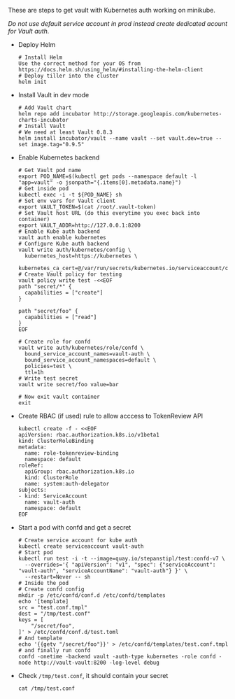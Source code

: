 These are steps to get vault with Kubernetes auth working on minikube.

*Do not use default service account in prod instead create dedicated acount for Vault auth.*

- Deploy Helm
  ```
  # Install Helm
  Use the correct method for your OS from https://docs.helm.sh/using_helm/#installing-the-helm-client
  # Deploy tiller into the cluster
  helm init

- Install Vault in dev mode
  ```
  # Add Vault chart
  helm repo add incubator http://storage.googleapis.com/kubernetes-charts-incubator
  # Install Vault
  # We need at least Vault 0.8.3
  helm install incubator/vault --name vault --set vault.dev=true --set image.tag="0.9.5"
  ```

- Enable Kubernetes backend
  ```
  # Get Vault pod name
  export POD_NAME=$(kubectl get pods --namespace default -l "app=vault" -o jsonpath="{.items[0].metadata.name}")
  # Get inside pod
  kubectl exec -i -t ${POD_NAME} sh
  # Set env vars for Vault client
  export VAULT_TOKEN=$(cat /root/.vault-token)
  # Set Vault host URL (do this everytime you exec back into container)
  export VAULT_ADDR=http://127.0.0.1:8200
  # Enable Kube auth backend
  vault auth enable kubernetes
  # Configure Kube auth backend
  vault write auth/kubernetes/config \
    kubernetes_host=https://kubernetes \
    kubernetes_ca_cert=@/var/run/secrets/kubernetes.io/serviceaccount/ca.crt
  # Create Vault policy for testing
  vault policy write test -<<EOF
  path "secret/*" {
    capabilities = ["create"]
  }

  path "secret/foo" {
    capabilities = ["read"]
  }
  EOF

  # Create role for confd
  vault write auth/kubernetes/role/confd \
    bound_service_account_names=vault-auth \
    bound_service_account_namespaces=default \
    policies=test \
    ttl=1h
  # Write test secret
  vault write secret/foo value=bar

  # Now exit vault container
  exit
  ```
  
- Create RBAC (if used) rule to allow acccess to TokenReview API
  ```
  kubectl create -f - <<EOF
  apiVersion: rbac.authorization.k8s.io/v1beta1
  kind: ClusterRoleBinding
  metadata:
    name: role-tokenreview-binding
    namespace: default
  roleRef:
    apiGroup: rbac.authorization.k8s.io
    kind: ClusterRole
    name: system:auth-delegator
  subjects:
  - kind: ServiceAccount
    name: vault-auth
    namespace: default
  EOF
  ```

- Start a pod with confd and get a secret
  ```
  # Create service account for kube auth
  kubectl create serviceaccount vault-auth
  # Start pod
  kubectl run test -i -t --image=quay.io/stepanstipl/test:confd-v7 \
    --overrides='{ "apiVersion": "v1", "spec": {"serviceAccount": "vault-auth", "serviceAccountName": "vault-auth"} }' \
    --restart=Never -- sh
  # Inside the pod
  # Create confd config
  mkdir -p /etc/confd/conf.d /etc/confd/templates
  echo '[template]
  src = "test.conf.tmpl"
  dest = "/tmp/test.conf"
  keys = [
      "/secret/foo",
  ]' > /etc/confd/conf.d/test.toml
  # And template
  echo '{{getv "/secret/foo"}}' > /etc/confd/templates/test.conf.tmpl
  # and finally run confd
  confd -onetime -backend vault -auth-type kubernetes -role confd -node http://vault-vault:8200 -log-level debug
  ```

- Check `/tmp/test.conf`, it should contain your secret
  ```
  cat /tmp/test.conf
  ```
